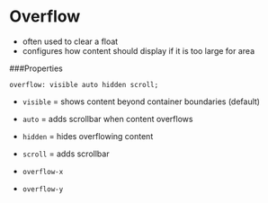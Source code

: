# Overflow

- often used to clear a float
- configures how content should display if it is too large for area 

###Properties

`overflow: visible auto hidden scroll;`

- `visible` = shows content beyond container boundaries (default)
- `auto` = adds scrollbar when content overflows
- `hidden` = hides overflowing content
- `scroll` = adds scrollbar

- `overflow-x`
- `overflow-y`
